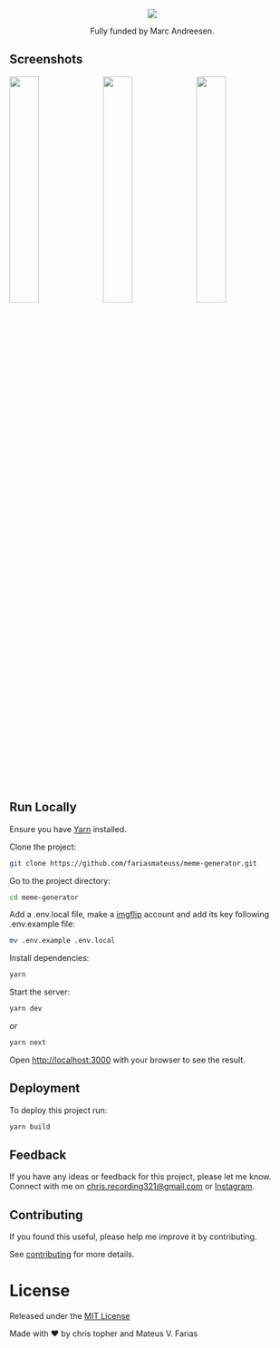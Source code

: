 <p align="center">
  <img src="public/static/dark-logo.svg"  />
</p>

<p align="center">
 Fully funded by Marc Andreesen.
</p>

## Screenshots

<p float="center">
  <img src="docs/resources/templates.png" width="32%" />
  <img src="docs/resources/selected-template.png" width="32%" />
  <img src="docs/resources/generated-meme.png" width="32%" />
</p>

## Run Locally

Ensure you have [Yarn](https://classic.yarnpkg.com/lang/en/docs/install/#mac-stable) installed.

Clone the project:

```bash
git clone https://github.com/fariasmateuss/meme-generator.git
```

Go to the project directory:

```bash
cd meme-generator
```

Add a .env.local file, make a [imgflip](https://imgflip.com/) account and add its key following .env.example file:

```bash
mv .env.example .env.local
```

Install dependencies:

```bash
yarn
```

Start the server:

```bash
yarn dev
```

_or_

```bash
yarn next
```

Open [http://localhost:3000](http://localhost:3000) with your browser to see the result.

## Deployment

To deploy this project run:

```bash
yarn build
```

## Feedback

If you have any ideas or feedback for this project, please let me know. Connect with me on chris.recording321@gmail.com or [Instagram](https://www.instagram.com/ciao_chris/).

## Contributing

If you found this useful, please help me improve it by contributing.

See [contributing](/docs/CONTRIBUTING.md) for more details.

# License

Released under the [MIT License](/LICENSE)

Made with :hearts: by chris topher and Mateus V. Farias
